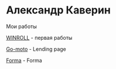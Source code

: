 # Александр Каверин
Мои работы

[WINROLL](https://alexkaverin777.github.io/winroll/ "Winroll") - первая работы 


[Go-moto](https://alexkaverin777.github.io/Go-moto/ "Go-moto") - Lending page


[Forma](https://alexkaverin777.github.io/forma/ "Forma") - Forma

